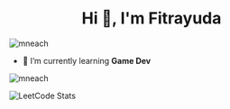 <h1 align="center">Hi 👋, I'm Fitrayuda</h1>
<p align="left"> <img src="https://komarev.com/ghpvc/?username=fitra-yuda&label=Profile%20views&color=0e75b6&style=flat" alt="mneach" /> </p>

-   🌱 I’m currently learning **Game Dev**

<p><img align="center" src="https://github-readme-streak-stats.herokuapp.com/?user=fitra-yuda&" alt="mneach" /></p>

![LeetCode Stats](https://leetcard.jacoblin.cool/fitra-yuda?theme=dark&font=JetBrains%20Mono&ext=heatmap)
